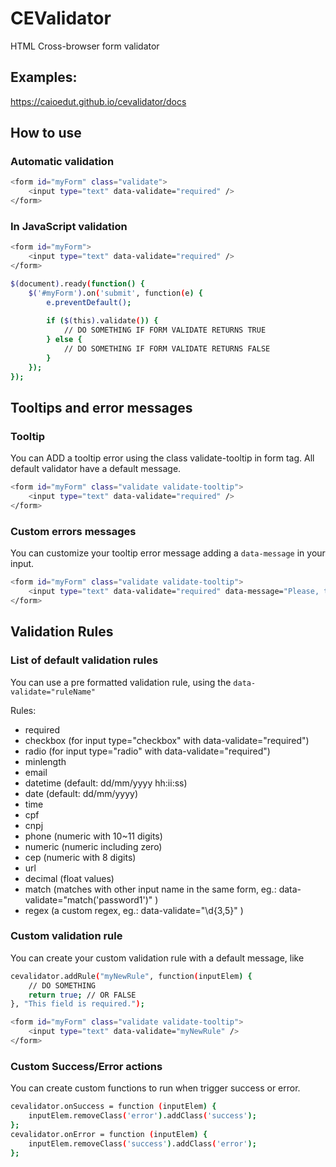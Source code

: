 # CEValidator
HTML Cross-browser form validator

## Examples:
https://caioedut.github.io/cevalidator/docs

## How to use

### Automatic validation
```sh
<form id="myForm" class="validate">
    <input type="text" data-validate="required" />
</form>
```

### In JavaScript validation
```sh
<form id="myForm">
    <input type="text" data-validate="required" />
</form>
```
```sh
$(document).ready(function() {
    $('#myForm').on('submit', function(e) {
        e.preventDefault();
        
        if ($(this).validate()) {
            // DO SOMETHING IF FORM VALIDATE RETURNS TRUE
        } else {
            // DO SOMETHING IF FORM VALIDATE RETURNS FALSE
        }
    });
});
```

## Tooltips and error messages
### Tooltip
You can ADD a tooltip error using the class validate-tooltip in form tag. All default validator have a default message.
```sh
<form id="myForm" class="validate validate-tooltip">
    <input type="text" data-validate="required" />
</form>
```
### Custom errors messages
You can customize your tooltip error message adding a ``` data-message ``` in your input.
```sh
<form id="myForm" class="validate validate-tooltip">
    <input type="text" data-validate="required" data-message="Please, type this field."/>
</form>
```

## Validation Rules
### List of default validation rules
You can use a pre formatted validation rule, using the ``` data-validate="ruleName" ```

Rules: 
* required
* checkbox (for input type="checkbox" with data-validate="required")
* radio (for input type="radio" with data-validate="required")
* minlength
* email
* datetime (default: dd/mm/yyyy hh:ii:ss)
* date (default: dd/mm/yyyy)
* time
* cpf
* cnpj
* phone (numeric with 10~11 digits)
* numeric (numeric including zero)
* cep (numeric with 8 digits)
* url
* decimal (float values)
* match (matches with other input name in the same form, eg.: data-validate="match('password1')" )
* regex (a custom regex, eg.: data-validate="\d{3,5}" )

### Custom validation rule
You can create your custom validation rule with a default message, like
```sh
cevalidator.addRule("myNewRule", function(inputElem) {
    // DO SOMETHING
    return true; // OR FALSE
}, "This field is required.");
```
```sh
<form id="myForm" class="validate validate-tooltip">
    <input type="text" data-validate="myNewRule" />
</form>
```

### Custom Success/Error actions
You can create custom functions to run when trigger success or error.
```sh
cevalidator.onSuccess = function (inputElem) {
    inputElem.removeClass('error').addClass('success');
};
cevalidator.onError = function (inputElem) {
    inputElem.removeClass('success').addClass('error');
};
```
